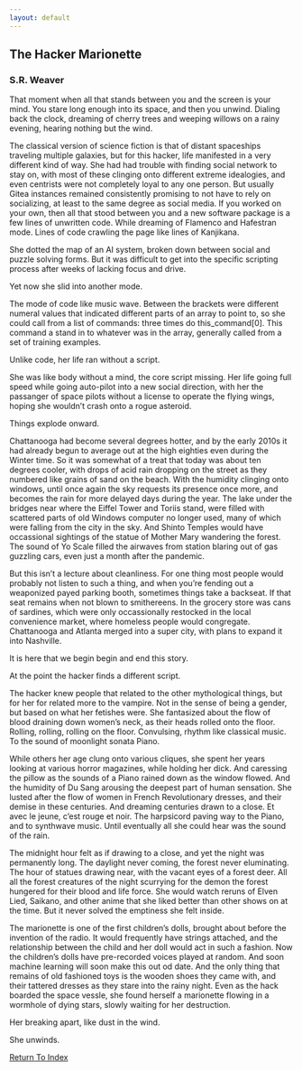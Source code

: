 ```yaml
---
layout: default
---
```

## The Hacker Marionette
### S.R. Weaver

That moment when all that stands between you and the screen is your mind. You stare long enough into its space, and then you unwind. Dialing back the clock, dreaming of cherry trees and weeping willows on a rainy evening, hearing nothing but the wind.

The classical version of science fiction is that of distant spaceships traveling multiple galaxies, but for this hacker, life manifested in a very different kind of way. She had had trouble with finding social network to stay on, with most of these clinging onto different extreme idealogies, and even centrists were not completely loyal to any one person. But usually Gitea instances remained consistently promising to not have to rely on socializing, at least to the same degree as social media. If you worked on your own, then all that stood between you and a new software package is a few lines of unwritten code. While dreaming of Flamenco and Hafestran mode. Lines of code crawling the page like lines of Kanjikana.

She dotted the map of an AI system, broken down between social and puzzle solving forms. But it was difficult to get into the specific scripting process after weeks of lacking focus and drive.

Yet now she slid into another mode.

The mode of code like music wave. Between the brackets were different numeral values that indicated different parts of an array to point to, so she could call from a list of commands: three times do this_command[0]. This command a stand in to whatever was in the array, generally called from a set of training examples.

Unlike code, her life ran without a script.


She was like body without a mind, the core script missing. Her life going full speed while going auto-pilot into a new social direction, with her the passanger of space pilots without a license to operate the flying wings, hoping she wouldn’t crash onto a rogue asteroid.

Things explode onward.

Chattanooga had become several degrees hotter, and by the early 2010s it had already begun to average out at the high eighties even during the Winter time. So it was somewhat of a treat that today was about ten degrees cooler, with drops of acid rain dropping on the street as they numbered like grains of sand on the beach. With the humidity clinging onto windows, until once again the sky requests its presence once more, and becomes the rain for more delayed days during the year. The lake under the bridges near where the Eiffel Tower and Toriis stand, were filled with scattered parts of old Windows computer no longer used, many of which were falling from the city in the sky. And Shinto Temples would have occassional sightings of the statue of Mother Mary wandering the forest. The sound of Yo Scale filled the airwaves from station blaring out of gas guzzling cars, even just a month after the pandemic.

But this isn’t a lecture about cleanliness. For one thing most people would probably not listen to such a thing, and when you’re fending out a weaponized payed parking booth, sometimes things take a backseat. If that seat remains when not blown to smithereens. In the grocery store was cans of sardines, which were only occassionally restocked in the local convenience market, where homeless people would congregate. Chattanooga and Atlanta merged into a super city, with plans to expand it into Nashville.

It is here that we begin begin and end this story.

At the point the hacker finds a different script.


The hacker knew people that related to the other mythological things, but for her for related more to the vampire. Not in the sense of being a gender, but based on what her fetishes were. She fantasized about the flow of blood draining down women’s neck, as their heads rolled onto the floor. Rolling, rolling, rolling on the floor. Convulsing, rhythm like classical music. To the sound of moonlight sonata Piano.

While others her age clung onto various cliques, she spent her years looking at various horror magazines, while holding her dick. And caressing the pillow as the sounds of a Piano rained down as the window flowed. And the humidity of Du Sang arousing the deepest part of human sensation. She lusted after the flow of women in French Revolutionary dresses, and their demise in these centuries. And dreaming centuries drawn to a close. Et avec le jeune, c’est rouge et noir. The harpsicord paving way to the Piano, and to synthwave music. Until eventually all she could hear was the sound of the rain.

The midnight hour felt as if drawing to a close, and yet the night was permanently long. The daylight never coming, the forest never eluminating. The hour of statues drawing near, with the vacant eyes of a forest deer. All all the forest creatures of the night scurrying for the demon the forest hungered for their blood and life force. She would watch reruns of Elven Lied, Saikano, and other anime that she liked better than other shows on at the time. But it never solved the emptiness she felt inside.

The marionette is one of the first children’s dolls, brought about before the invention of the radio. It would frequently have strings attached, and the relationship between the child and her doll would act in such a fashion. Now the children’s dolls have pre-recorded voices played at random. And soon machine learning will soon make this out od date. And the only thing that remains of old fashioned toys is the wooden shoes they came with, and their tattered dresses as they stare into the rainy night. Even as the hack boarded the space vessle, she found herself a marionette flowing in a wormhole of dying stars, slowly waiting for her destruction.

Her breaking apart, like dust in the wind.

She unwinds.

[Return To Index](https://lwflouisa.github.io/uploadedfairyalt)
